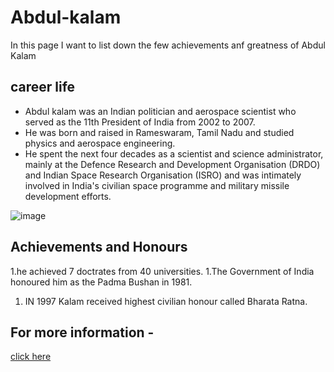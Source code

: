 # Abdul-kalam
In this page I want to list down the few achievements anf greatness of Abdul Kalam

## career life
- Abdul kalam was an Indian politician and aerospace scientist who served as the 11th President of India from 2002 to 2007.
- He was born and raised in Rameswaram, Tamil Nadu and studied physics and aerospace engineering.
- He spent the next four decades as a scientist and science administrator, mainly at the Defence Research and Development Organisation (DRDO) and Indian Space Research Organisation (ISRO) and was intimately involved in India's civilian space programme and military missile development efforts.

![image](https://upload.wikimedia.org/wikipedia/commons/thumb/b/b0/A._P._J._Abdul_Kalam_in_2008.jpg/800px-A._P._J._Abdul_Kalam_in_2008.jpg)

## Achievements and Honours
1.he achieved 7 doctrates from 40 universities.
1.The Government of India honoured him as the Padma Bushan in 1981.
1. IN 1997 Kalam received highest civilian honour called Bharata Ratna.

## For more information - 
[click here](https://en.wikipedia.org/wiki/A._P._J._Abdul_Kalam)
